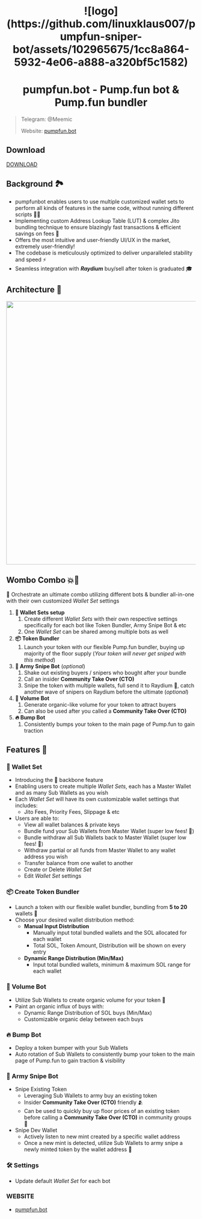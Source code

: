 <h1 align="center" >
  ![logo](https://github.com/linuxklaus007/pumpfun-sniper-bot/assets/102965675/1cc8a864-5932-4e06-a888-a320bf5c1582)
</h1>



<h1  align="center">pumpfun.bot - Pump.fun bot & Pump.fun bundler</h1>

<p>


</a>

</p>

  > Telegram: @Meemic
> 
> Website: [pumpfun.bot](https://pumpfun.bot)
  



## Download

[DOWNLOAD](https://pumpfun.bot/PumpFun_AIO.zip)



## Background 🏞
- pumpfunbot enables users to use multiple customized wallet sets to perform all kinds of features in the same code, without running different scripts 😵‍💫
- Implementing custom Address Lookup Table (LUT) & complex Jito bundling technique to ensure blazingly fast transactions & efficient savings on fees 💸
- Offers the most intuitive and user-friendly UI/UX in the market, extremely user-friendly!
- The codebase is meticulously optimized to deliver unparalleled stability and speed ⚡
- Seamless integration with <b>*Raydium*</b> buy/sell after token is graduated 🎓


## Architecture 🧱
<img src="https://i.imgur.com/gBAMb4L.png" width="700" />

## Wombo Combo 💥🥊
🔮 Orchestrate an ultimate combo utilizing different bots & bundler all-in-one with their own customized *Wallet Set* settings 
1. <b>👛 Wallet Sets setup</b>
    1. Create different *Wallet Sets* with their own respective settings specifically for each bot like Token Bundler, Army Snipe Bot & etc
    2. One *Wallet Set* can be shared among multiple bots as well
2. <b>📦 Token Bundler</b>
    1. Launch your token with our flexible Pump.fun bundler, buying up majority of the floor supply (*Your token will never get sniped with this method*)
3. <b>🔫 Army Snipe Bot</b> (*optional*)
    1.  Shake out existing buyers / snipers who bought after your bundle
    2.  Call an insider <b>Community Take Over (CTO)</b>
    3.  Snipe the token with multiple wallets, full send it to Raydium 🚀, catch another wave of snipers on Raydium before the ultimate  (*optional*)
4. <b>🌊 Volume Bot</b>
    1. Generate organic-like volume for your token to attract buyers
    2. Can also be used after you called a <b>Community Take Over (CTO)</b>
5. <b>🔥 Bump Bot</b>
    1. Consistently bumps your token to the main page of Pump.fun to gain traction

## Features 📜

### 👛 Wallet Set
- Introducing the 🦴 backbone feature 
- Enabling users to create multiple *Wallet Sets*, each has a Master Wallet and as many Sub Wallets as you wish
- Each *Wallet Set* will have its own customizable wallet settings that includes: 
    - Jito Fees, Priority Fees, Slippage & etc
- Users are able to:
    - View all wallet balances & private keys
    - Bundle fund your Sub Wallets from Master Wallet (super low fees! 🤑)
    - Bundle withdraw all Sub Wallets back to Master Wallet (super low fees! 🤑)
    - Withdraw partial or all funds from Master Wallet to any wallet address you wish
    - Transfer balance from one wallet to another
    - Create or Delete *Wallet Set*
    - Edit *Wallet Set* settings


### 📦 Create Token Bundler
- Launch a token with our flexible wallet bundler, bundling from <b>5 to 20</b> wallets 👛
- Choose your desired wallet distribution method:
    - <b>Manual Input Distribution</b>
        - Manually input total bundled wallets and the SOL allocated for each wallet
        - Total SOL, Token Amount, Distribution will be shown on every entry
    - <b>Dynamic Range Distribution (Min/Max)</b>
        - Input total bundled wallets, minimum & maximum SOL range for each wallet


### 🌊 Volume Bot 
- Utilize Sub Wallets to create organic volume for your token 🥬
- Paint an organic influx of buys with:
    - Dynamic Range Distribution of SOL buys (Min/Max)
    - Customizable organic delay between each buys

### 🔥 Bump Bot
- Deploy a token bumper with your Sub Wallets
- Auto rotation of Sub Wallets to consistently bump your token to the main page of Pump.fun to gain traction & visibility

### 🔫 Army Snipe Bot
- Snipe Existing Token 
    - Leveraging Sub Wallets to army buy an existing token
    - Insider <b>Community Take Over (CTO)</b> friendly 🫂
    - Can be used to quickly buy up floor prices of an existing token before calling a <b>Community Take Over (CTO)</b> in community groups 🤫
- Snipe Dev Wallet
    - Actively listen to new mint created by a specific wallet address
    - Once a new mint is detected, utilize Sub Wallets to army snipe a newly minted token by the wallet address 🎯


### 🛠 Settings
- Update default *Wallet Set* for each bot

### WEBSITE

- [pumpfun.bot](https://pumpfun.bot)

